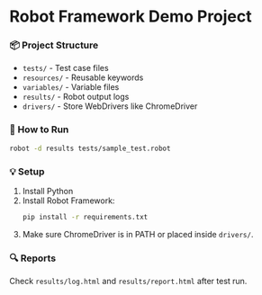 # Robot Framework Demo Project

### 📦 Project Structure
- `tests/` - Test case files
- `resources/` - Reusable keywords
- `variables/` - Variable files
- `results/` - Robot output logs
- `drivers/` - Store WebDrivers like ChromeDriver

### 🚀 How to Run
```bash
robot -d results tests/sample_test.robot
```

### 💡 Setup
1. Install Python
2. Install Robot Framework:
    ```bash
    pip install -r requirements.txt
    ```
3. Make sure ChromeDriver is in PATH or placed inside `drivers/`.

### 🔍 Reports
Check `results/log.html` and `results/report.html` after test run.
